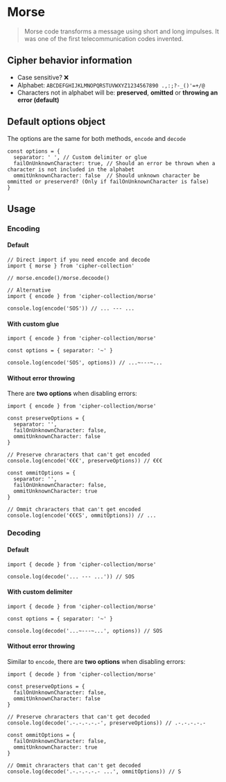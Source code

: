 # Morse

> Morse code transforms a message using short and long impulses. It was
  one of the first telecommunication codes invented.

## Cipher behavior information

* Case sensitive? ❌
* Alphabet: `ABCDEFGHIJKLMNOPQRSTUVWXYZ1234567890 .,:;?-_()'=+/@`
* Characters not in alphabet will be: **preserved**, **omitted** or **throwing an error (default)**

## Default options object

The options are the same for both methods, `encode` and `decode`

```
const options = {
  separator: ' ', // Custom delimiter or glue
  failOnUnknownCharacter: true, // Should an error be thrown when a character is not included in the alphabet
  ommitUnknownCharacter: false  // Should unknown character be ommitted or preserverd? (Only if failOnUnknownCharacter is false)
}
```

## Usage

### Encoding

#### Default

```
// Direct import if you need encode and decode
import { morse } from 'cipher-collection'

// morse.encode()/morse.decoode()

// Alternative
import { encode } from 'cipher-collection/morse'

console.log(encode('SOS')) // ... --- ...
```

#### With custom glue

```
import { encode } from 'cipher-collection/morse'

const options = { separator: '~' }

console.log(encode('SOS', options)) // ...~---~...
```

#### Without error throwing

There are **two options** when disabling errors:

```
import { encode } from 'cipher-collection/morse'

const preserveOptions = {
  separator: '',
  failOnUnknownCharacter: false,
  ommitUnknownCharacter: false
}

// Preserve chraracters that can't get encoded
console.log(encode('€€€', preserveOptions)) // €€€

const ommitOptions = {
  separator: '',
  failOnUnknownCharacter: false,
  ommitUnknownCharacter: true
}

// Ommit chraracters that can't get encoded
console.log(encode('€€€S', ommitOptions)) // ...
```


### Decoding

#### Default

```
import { decode } from 'cipher-collection/morse'

console.log(decode('... --- ...')) // SOS
```

#### With custom delimiter

```
import { decode } from 'cipher-collection/morse'

const options = { separator: '~' }

console.log(decode('...~---~...', options)) // SOS
```

#### Without error throwing

Similar to `encode`, there are **two options** when disabling errors:

```
import { decode } from 'cipher-collection/morse'

const preserveOptions = {
  failOnUnknownCharacter: false,
  ommitUnknownCharacter: false
}

// Preserve chraracters that can't get decoded
console.log(decode('.-.-.-.-.-', preserveOptions)) // .-.-.-.-.-

const ommitOptions = {
  failOnUnknownCharacter: false,
  ommitUnknownCharacter: true
}

// Ommit chraracters that can't get decoded
console.log(decode('.-.-.-.-.- ...', ommitOptions)) // S
```
